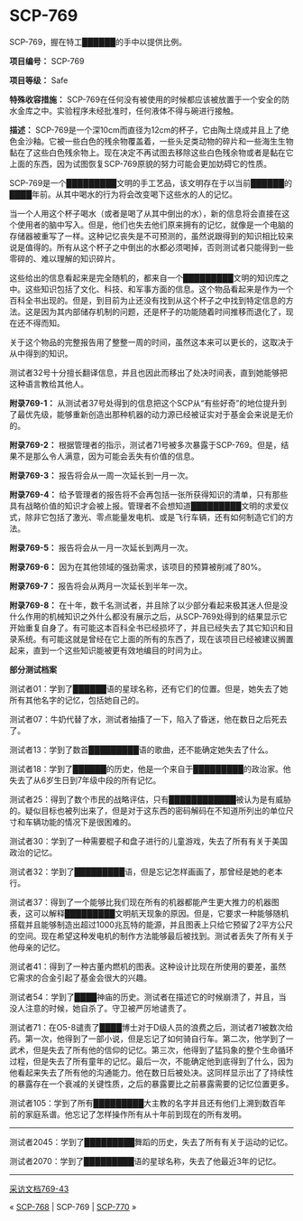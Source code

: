 # SCP-769
                        




SCP-769，握在特工██████的手中以提供比例。



**项目编号：** SCP-769

**项目等级：** Safe

**特殊收容措施：** SCP-769在任何没有被使用的时候都应该被放置于一个安全的防水金库之中。实验程序未经批准时，任何液体不得与碗进行接触。

**描述：** SCP-769是一个深10cm而直径为12cm的杯子，它由陶土烧成并且上了绝色金沙釉。它被一些白色的残余物覆盖着，一些头足类动物的碎片和一些海生生物黏在了这些白色残余物上。现在决定不再试图去移除这些白色残余物或者是黏在它上面的东西，因为试图恢复SCP-769原貌的努力可能会更加妨碍它的性质。

SCP-769是一个█████████文明的手工艺品，该文明存在于以当前██████的████年前。从其中喝水的行为将会改变喝下这些水的人的记忆。

当一个人用这个杯子喝水（或者是喝了从其中倒出的水），新的信息将会直接在这个使用者的脑中写入。但是，他们也失去他们原来拥有的记忆，就像是一个电脑的存储器被重写了一样。这种记忆丧失是不可预测的，虽然说跟得到的知识相比较来说是值得的。所有从这个杯子之中倒出的水都必须喝掉，否则测试者只能得到一些零碎的、难以理解的知识碎片。

这些给出的信息看起来是完全随机的，都来自一个█████████文明的知识库之中。这些知识包括了文化、科技、和军事方面的信息。这个物品看起来是作为一个百科全书出现的。但是，到目前为止还没有找到从这个杯子之中找到特定信息的方法。这是因为其内部储存机制的问题，还是杯子的功能随着时间推移而退化了，现在还不得而知。

关于这个物品的完整报告用了整整一周的时间，虽然这本来可以更长的，这取决于从中得到的知识。

测试者32号十分擅长翻译信息，并且也因此而移出了处决时间表，直到她能够把这种语言教给其他人。

**附录769-1：** 从测试者37号处得到的信息把这个SCP从“有些好奇”的地位提升到了最优先级，能够重新创造出那种机器的动力源已经被证实对于基金会来说是无价的。

**附录769-2：** 根据管理者的指示，测试者71号被多次暴露于SCP-769。但是，结果不是那么令人满意，因为可能会丢失有价值的信息。

**附录769-3：** 报告将会从一周一次延长到一月一次。

**附录769-4：** 给予管理者的报告将不会再包括一张所获得知识的清单，只有那些具有战略价值的知识才会被上报。管理者不会想知道█████████文明的求爱仪式，除非它包括了激光、零点能量发电机、或是飞行车辆，还有如何制造它们的方法。

**附录769-5：** 报告将会从一月一次延长到两月一次。

**附录769-6：** 因为在其他领域的强劲需求，该项目的预算被削减了80%。

**附录769-7：** 报告将会从两月一次延长到半年一次。

**附录769-8：** 在十年，数千名测试者，并且除了以少部分看起来极其迷人但是没什么作用的机械知识之外什么都没有展示之后，从SCP-769处得到的结果显示它开始重复自身了。有可能这本百科全书已经损坏了，并且已经失去了其它知识和目录系统。有可能这就是曾经在它上面的所有的东西了，现在该项目已经被建议搁置起来，直到一个这些知识能被更有效地编目的时间为止。

**部分测试档案** 

测试者01：学到了██████语的星球名称，还有它们的位置。但是，她失去了她所有其他名字的记忆，包括她自己的。

测试者07：牛奶代替了水，测试者抽搐了一下，陷入了昏迷，他在数日之后死去了。

测试者13：学到了数首█████████语的歌曲，还不能确定她失去了什么。

测试者18：学到了██████的历史，他是一个来自于█████████的政治家。他失去了从6岁生日到7年级中段的所有记忆。

测试者25：得到了数个市民的战略评估，只有████████████被认为是有威胁的。疑似目标也被列出来了，但是对于这东西的密码解码在不知道所列出的单位尺寸和车辆功能的情况下是很困难的。

测试者30：学到了一种需要棍子和盘子进行的儿童游戏，失去了所有有关于美国政治的记忆。

测试者32：学到了█████████语，但是忘记怎样画画了，那曾经是她的老本行。

测试者37：得到了一个能够比我们现在所有的机器都能产生更大推力的机器图表，这可以解释█████████文明航天现象的原因。但是，它要求一种能够随机搭载并且能够制造出超过1000兆瓦特的能源，并且图表上只给它预留了2平方公尺的空间。现在希望这种发电机的制作方法能够最后被找到。测试者丢失了所有关于他母亲的记忆。

测试者41：得到了一种古董内燃机的图表。这种设计比现在所使用的要差，虽然它需求的合金引起了基金会很大的兴趣。

测试者54：学到了████神庙的历史。测试者在描述它的时候崩溃了，并且，当没人注意的时候，她自杀了。守卫被严厉地谴责了。

测试者71：在O5-8谴责了████博士对于D级人员的浪费之后，测试者71被数次给药。第一次，他得到了一部小说，但是忘记了如何骑自行车。第二次，他学到了一武术，但是失去了所有他的信仰的记忆。第三次，他得到了猛犸象的整个生命循环过程，但是失去了所有童年的记忆。最后一次，不能确定他到底得到了什么，因为他看起来失去了所有他的沟通能力。他在数日后被处决。这同样显示出了了持续性的暴露存在一个衰减的关键性质，之后的暴露要比之前暴露需要的记忆位置更多。

测试者105：学到了所有█████████大主教的名字并且还有他们上溯到数百年前的家庭系谱。他忘记了怎样操作所有从十年前到现在的所有发明。


---

测试者2045：学到了█████████舞蹈的历史，失去了所有有关于运动的记忆。

测试者2070：学到了█████████语的星球名称，失去了他最近3年的记忆。


---

[采访文档769-43](/interview-log-769-43)



« [SCP-768](/scp-768) | SCP-769 | [SCP-770](/scp-770) »





                    